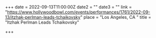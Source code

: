+++
date = 2022-09-13T11:00:00Z
date2 = ""
date3 = ""
link = "https://www.hollywoodbowl.com/events/performances/1761/2022-09-13/itzhak-perlman-leads-tchaikovsky"
place = "Los Angeles, CA "
title = "Itzhak Perlman Leads Tchaikovsky"

+++
